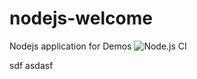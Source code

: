 # nodejs-welcome
Nodejs application for Demos
![Node.js CI](https://github.com/debianmaster/nodejs-welcome/workflows/Node.js%20CI/badge.svg)



sdf
asdasf
